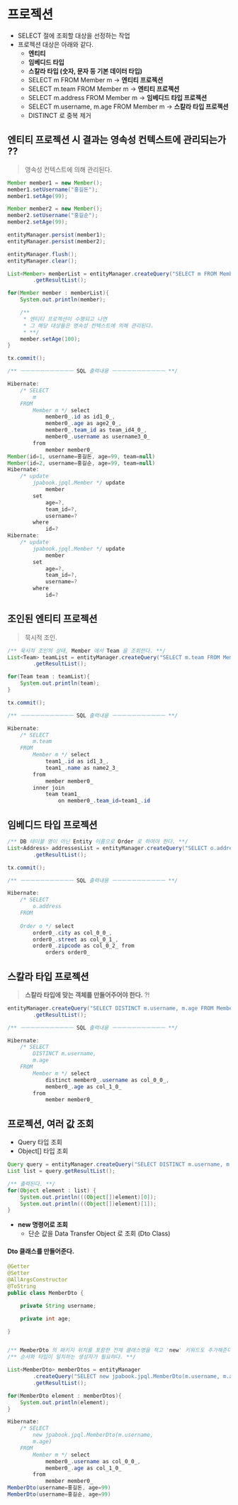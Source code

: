 # 프로젝션
- SELECT 절에 조회할 대상을 선정하는 작업
- 프로젝션 대상은 아래와 같다.
  - __엔티티__
  - __임베디드 타입__
  - __스칼라 타입 (숫자, 문자 등 기본 데이터 타입)__
  - SELECT m FROM Member m -> __엔티티 프로젝션__
  - SELECT m.team FROM Member m -> __엔티티 프로젝션__
  - SELECT m.address FROM Member m -> __임베디드 타입 프로젝션__
  - SELECT m.username, m.age FROM Member m -> __스칼라 타입 프로젝션__
  - DISTINCT 로 중복 제거
  
## 엔티티 프로젝션 시 결과는 영속성 컨텍스트에 관리되는가 ??
> 영속성 컨텍스트에 의해 관리된다.
```java
Member member1 = new Member();
member1.setUsername("홍길돈");
member1.setAge(99);

Member member2 = new Member();
member2.setUsername("홍길순");
member2.setAge(99);

entityManager.persist(member1);
entityManager.persist(member2);

entityManager.flush();
entityManager.clear();

List<Member> memberList = entityManager.createQuery("SELECT m FROM Member m", Member.class)
        .getResultList();

for(Member member : memberList){
    System.out.println(member);

    /**
     * 엔티티 프로젝션이 수행되고 나면
     * 그 해당 대상들은 영속성 컨텍스트에 의해 관리된다.
     * **/
    member.setAge(100);
}

tx.commit();

/** ㅡㅡㅡㅡㅡㅡㅡㅡㅡㅡㅡ SQL 출력내용 ㅡㅡㅡㅡㅡㅡㅡㅡㅡㅡㅡ **/

Hibernate: 
    /* SELECT
        m 
    FROM
        Member m */ select
            member0_.id as id1_0_,
            member0_.age as age2_0_,
            member0_.team_id as team_id4_0_,
            member0_.username as username3_0_ 
        from
            member member0_
Member(id=1, username=홍길돈, age=99, team=null)
Member(id=2, username=홍길순, age=99, team=null)
Hibernate: 
    /* update
        jpabook.jpql.Member */ update
            member 
        set
            age=?,
            team_id=?,
            username=? 
        where
            id=?
Hibernate: 
    /* update
        jpabook.jpql.Member */ update
            member 
        set
            age=?,
            team_id=?,
            username=? 
        where
            id=?
```

## 조인된 엔티티 프로젝션
> 묵시적 조인.
```java
/** 묵시적 조인의 상태, Member 에서 Team 을 조회한다. **/
List<Team> teamList = entityManager.createQuery("SELECT m.team FROM Member m", Team.class)
        .getResultList();

for(Team team : teamList){
    System.out.println(team);
}

tx.commit();

/** ㅡㅡㅡㅡㅡㅡㅡㅡㅡㅡㅡ SQL 출력내용 ㅡㅡㅡㅡㅡㅡㅡㅡㅡㅡㅡ **/

Hibernate: 
    /* SELECT
        m.team 
    FROM
        Member m */ select
            team1_.id as id1_3_,
            team1_.name as name2_3_ 
        from
            member member0_ 
        inner join
            team team1_ 
                on member0_.team_id=team1_.id
```

## 임베디드 타입 프로젝션
```java
/** DB 테이블 명이 아닌 Entity 이름으로 Order 로 하여야 한다. **/
List<Address> addressesList = entityManager.createQuery("SELECT o.address FROM Order o", Address.class)
        .getResultList();

tx.commit();

/** ㅡㅡㅡㅡㅡㅡㅡㅡㅡㅡㅡ SQL 출력내용 ㅡㅡㅡㅡㅡㅡㅡㅡㅡㅡㅡ **/

Hibernate: 
    /* SELECT
        o.address 
    FROM
        
    Order o */ select
        order0_.city as col_0_0_,
        order0_.street as col_0_1_,
        order0_.zipcode as col_0_2_ from
            orders order0_
```

## 스칼라 타입 프로젝션
> __스칼라 타입에 맞는 객체를 만들어주어야 한다.__ ?!
```java
entityManager.createQuery("SELECT DISTINCT m.username, m.age FROM Member m")
        .getResultList();

/** ㅡㅡㅡㅡㅡㅡㅡㅡㅡㅡㅡ SQL 출력내용 ㅡㅡㅡㅡㅡㅡㅡㅡㅡㅡㅡ **/

Hibernate: 
    /* SELECT
        DISTINCT m.username,
        m.age 
    FROM
        Member m */ select
            distinct member0_.username as col_0_0_,
            member0_.age as col_1_0_ 
        from
            member member0_
```

## 프로젝션, 여러 값 조회
- Query 타입 조회
- Object[] 타입 조회
```java
Query query = entityManager.createQuery("SELECT DISTINCT m.username, m.age FROM Member m");
List list = query.getResultList();

/** 출력된다. **/
for(Object element : list) {
    System.out.println(((Object[])element)[0]);
    System.out.println(((Object[])element)[1]);
}
```
- __new 명령어로 조회__
  - 단순 값을 Data Transfer Object 로 조회 (Dto Class)

#### Dto 클래스를 만들어준다.  
```java
@Getter
@Setter
@AllArgsConstructor
@ToString
public class MemberDto {

    private String username;

    private int age;

}
```

```java

/** MemberDto 의 패키지 위치를 포함한 전체 클래스명을 적고 'new' 키워드도 추가해준다. **/
/** 순서와 타입이 일치하는 생성자가 필요햐다. **/

List<MemberDto> memberDtos = entityManager
        .createQuery("SELECT new jpabook.jpql.MemberDto(m.username, m.age) FROM Member m", MemberDto.class)
        .getResultList();

for(MemberDto element : memberDtos){
    System.out.println(element);
}

Hibernate: 
    /* SELECT
        new jpabook.jpql.MemberDto(m.username,
        m.age) 
    FROM
        Member m */ select
            member0_.username as col_0_0_,
            member0_.age as col_1_0_ 
        from
            member member0_
MemberDto(username=홍길돈, age=99)
MemberDto(username=홍길순, age=99)
```
